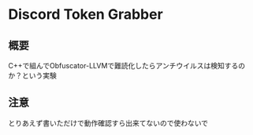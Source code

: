# Discord Token Grabber

## 概要

C++で組んでObfuscator-LLVMで難読化したらアンチウイルスは検知するのか？という実験

## 注意

とりあえず書いただけで動作確認すら出来てないので使わないで

